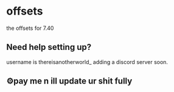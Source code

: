 # offsets
the offsets for 7.40



## Need help setting up?
username is thereisanotherworld_ adding a discord server soon.

## ⚙️pay me n ill update ur shit fully
